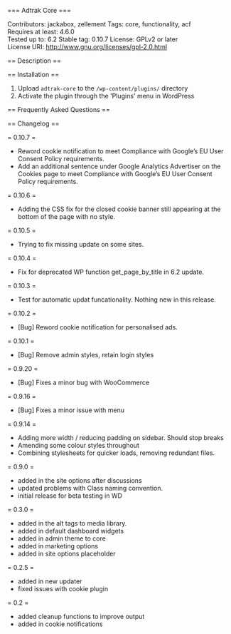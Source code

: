 === Adtrak Core ===

Contributors: jackabox, zellement
Tags: core, functionality, acf  
Requires at least: 4.6.0  
Tested up to: 6.2
Stable tag: 0.10.7
License: GPLv2 or later  
License URI: http://www.gnu.org/licenses/gpl-2.0.html

== Description ==

== Installation ==

1. Upload `adtrak-core` to the `/wp-content/plugins/` directory
2. Activate the plugin through the 'Plugins' menu in WordPress

== Frequently Asked Questions ==

== Changelog ==

= 0.10.7 =

- Reword cookie notification to meet Compliance with Google’s EU User Consent Policy requirements.
- Add an additional sentence under Google Analytics Advertiser on the Cookies page to meet Compliance with Google’s EU User Consent Policy requirements.

= 0.10.6 =

- Adding the CSS fix for the closed cookie banner still appearing at the bottom of the page with no style.

= 0.10.5 =

- Trying to fix missing update on some sites.

= 0.10.4 =

- Fix for deprecated WP function get_page_by_title in 6.2 update.

= 0.10.3 =

- Test for automatic updat funcationality. Nothing new in this release.

= 0.10.2 =

- [Bug] Reword cookie notification for personalised ads.

= 0.10.1 =

- [Bug] Remove admin styles, retain login styles

= 0.9.20 =

- [Bug] Fixes a minor bug with WooCommerce

= 0.9.16 =

- [Bug] Fixes a minor issue with menu

= 0.9.14 =

- Adding more width / reducing padding on sidebar. Should stop breaks
- Amending some colour styles throughout
- Combining stylesheets for quicker loads, removing redundant files.

= 0.9.0 =

- added in the site options after discussions
- updated problems with Class naming convention.
- initial release for beta testing in WD

= 0.3.0 =

- added in the alt tags to media library.
- added in default dashboard widgets
- added in admin theme to core
- added in marketing options
- added in site options placeholder

= 0.2.5 =

- added in new updater
- fixed issues with cookie plugin

= 0.2 =

- added cleanup functions to improve output
- added in cookie notifications

